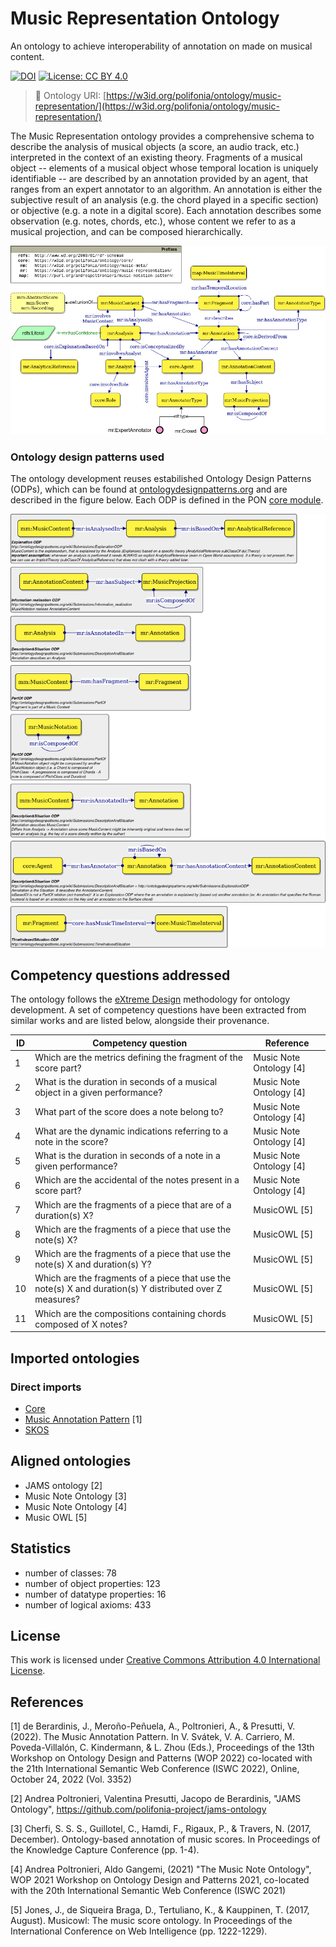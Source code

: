 # Music Representation Ontology

An ontology to achieve interoperability of annotation on made on musical content.

[![DOI](https://zenodo.org/badge/372536364.svg)](https://zenodo.org/badge/latestdoi/372536364)
[![License: CC BY 4.0](https://img.shields.io/badge/License-CC_BY_4.0-lightgrey.svg)](https://creativecommons.org/licenses/by/4.0/)

> 🔗 Ontology URI: [https://w3id.org/polifonia/ontology/music-representation/](https://w3id.org/polifonia/ontology/music-representation/)

The Music Representation ontology provides a comprehensive schema to describe the analysis of musical objects (a score, an audio track, etc.) interpreted in the context of an existing theory.
Fragments of a musical object -- elements of a musical object whose temporal location is uniquely identifiable -- are described by an annotation provided by an agent, that ranges from an expert annotator to an algorithm.
An annotation is either the subjective result of an analysis (e.g. the chord played in a specific section) or objective (e.g. a note in a digital score).
Each annotation describes some observation (e.g. notes, chords, etc.), whose content we refer to as a musical projection, and can be composed hierarchically.

![music-representation-annotation drawio](diagrams/music_representation.png)

### Ontology design patterns used
The ontology development reuses estabilished Ontology Design Patterns (ODPs), which can be found at [ontologydesignpatterns.org](ontologydesignpatterns.org/) and are described in the figure below. Each ODP is defined in the PON [core module](https://w3id.org/polifonia/ontology/core/).

![ODPs diagram](diagrams/used_odps.png "ODPs used in the Ontology")

## Competency questions addressed
The ontology follows the [eXtreme Design](http://extremedesign.info/) methodology for ontology development. A set of competency questions have been extracted from similar works and are listed below, alongside their provenance.

| ID | Competency question                                                                                       | Reference               |
|----|-----------------------------------------------------------------------------------------------------------|-------------------------|
| 1  | Which are the metrics defining the fragment of the score part?                                            | Music Note Ontology [4] |
| 2  | What is the duration in seconds of a musical object in a given performance?                               | Music Note Ontology [4] |
| 3  | What part of the score does a note belong to?                                                             | Music Note Ontology [4] |
| 4  | What are the dynamic indications referring to a note in the score?                                        | Music Note Ontology [4] |
| 5  | What is the duration in seconds of a note in a given performance?                                         | Music Note Ontology [4] |
| 6  | Which are the accidental of the notes present in a score part?                                            | Music Note Ontology [4] |
| 7  | Which are the fragments of a piece that are of a duration(s) X?                                           | MusicOWL [5]            |
| 8  | Which are the fragments of a piece that use the note(s) X?                                                | MusicOWL [5]            |
| 9  | Which are the fragments of a piece that use the note(s) X and duration(s) Y?                              | MusicOWL [5]            |
| 10 | Which are the fragments of a piece that use the note(s) X and duration(s) Y distributed over Z measures?  | MusicOWL [5]            |
| 11 | Which are the compositions containing chords composed of X notes?                                         | MusicOWL [5]            |

## Imported ontologies

### Direct imports
- [Core](https://w3id.org/polifonia/ontology/core)
- [Music Annotation Pattern](https://github.com/andreamust/music-annotation-pattern) [1]
- [SKOS](https://www.w3.org/TR/skos-reference/)

## Aligned ontologies
- JAMS ontology [2]
- Music Note Ontology [3]
- Music Note Ontology [4]
- Music OWL [5]

## Statistics
- number of classes: 78 
- number of object properties: 123
- number of datatype properties: 16
- number of logical axioms: 433

## License

This work is licensed under [Creative Commons Attribution 4.0 International License](http://creativecommons.org/licenses/by/4.0/).


## References

[1] de Berardinis, J., Meroño-Peñuela, A., Poltronieri, A., & Presutti, V. (2022). The Music Annotation Pattern. In V. Svátek, V. A. Carriero, M. Poveda-Villalón, C. Kindermann, & L. Zhou (Eds.), Proceedings of the 13th Workshop on Ontology Design and Patterns (WOP 2022) co-located with the 21th International Semantic Web Conference (ISWC 2022), Online, October 24, 2022 (Vol. 3352)

[2] Andrea Poltronieri, Valentina Presutti, Jacopo de Berardinis, "JAMS Ontology", https://github.com/polifonia-project/jams-ontology

[3] Cherfi, S. S. S., Guillotel, C., Hamdi, F., Rigaux, P., & Travers, N. (2017, December). Ontology-based annotation of music scores. In Proceedings of the Knowledge Capture Conference (pp. 1-4).

[4] Andrea Poltronieri, Aldo Gangemi, (2021) "The Music Note Ontology", WOP 2021 Workshop on Ontology Design and Patterns 2021, co-located with the 20th International Semantic Web Conference (ISWC 2021)

[5] Jones, J., de Siqueira Braga, D., Tertuliano, K., & Kauppinen, T. (2017, August). Musicowl: The music score ontology. In Proceedings of the International Conference on Web Intelligence (pp. 1222-1229).


